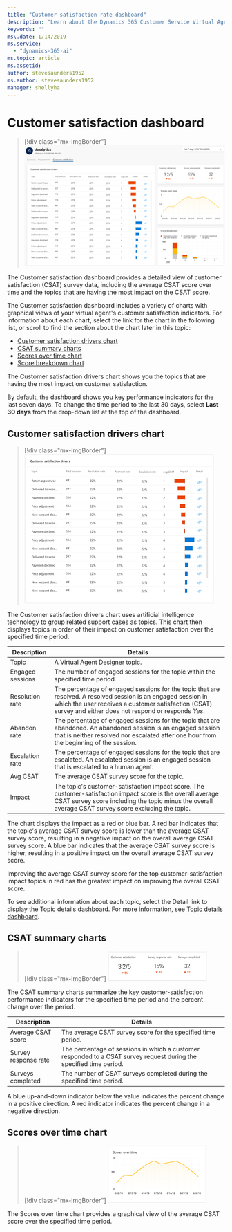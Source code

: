 ```yaml
---
title: "Customer satisfaction rate dashboard"
description: "Learn about the Dynamics 365 Customer Service Virtual Agent Customer satisfaction dashboard."
keywords: ""
ms\.date: 1/14/2019
ms.service:
  - "dynamics-365-ai"
ms.topic: article
ms.assetid: 
author: stevesaunders1952
ms.author: stevesaunders1952
manager: shellyha
---
```


# Customer satisfaction dashboard

   > [!div class="mx-imgBorder"]
   > ![Customer satisfaction dashboard](media/dash-csat-1.PNG)

The Customer satisfaction dashboard provides a detailed view of customer satisfaction (CSAT) survey data, including the average CSAT score over time and the topics that are having the most impact on the CSAT score.

The Customer satisfaction dashboard includes a variety of charts with graphical views of your virtual agent's customer satisfaction indicators. For information about each chart, select the link for the chart in the following list, or scroll to find the section about the chart later in this topic:

<!--note from editor: "Score breakdown chart" is a bullet item but section missing. "Scores over time" chart missing some content?-->

* [Customer satisfaction drivers chart](#customer-satisfaction-drivers-chart)
* [CSAT summary charts](#csat-summary-charts)
* [Scores over time chart](#scores-over-time-chart)
* [Score breakdown chart](#score-breakdown-chart)

The Customer satisfaction drivers chart shows you the topics that are having the most impact on customer satisfaction.

By default, the dashboard shows you key performance indicators for the last seven days. To change the time period to the last 30 days, select **Last 30 days** from the drop-down list at the top of the dashboard.

## Customer satisfaction drivers chart

   > [!div class="mx-imgBorder"]
   > ![Customer satisfaction drivers chart](media/analytics-csat-1.PNG)

The Customer satisfaction drivers chart uses artificial intelligence technology to group related support cases as topics. This chart then displays topics in order of their impact on customer satisfaction over the specified time period.

Description | Details
----------- | -------
Topic | A Virtual Agent Designer topic.
Engaged sessions | The number of engaged sessions for the topic within the specified time period.
Resolution rate | The percentage of engaged sessions for the topic that are resolved. A resolved session is an engaged session in which the user receives a customer satisfaction (CSAT) survey and either does not respond or responds *Yes*.
Abandon rate | The percentage of engaged sessions for the topic that are abandoned. An abandoned session is an engaged session that is neither resolved nor escalated after one hour from the beginning of the session.
Escalation rate | The percentage of engaged sessions for the topic that are escalated. An escalated session is an engaged session that is escalated to a human agent.
Avg CSAT | The average CSAT survey score for the topic.
Impact | The topic's customer-satisfaction impact score. The customer-satisfaction impact score is the overall average CSAT survey score including the topic minus the overall average CSAT survey score excluding the topic.

The chart displays the impact as a red or blue bar. A red bar indicates that the topic's average CSAT survey score is lower than the average CSAT survey score, resulting in a negative impact on the overall average CSAT survey score. A blue bar indicates that the average CSAT survey score is higher, resulting in a positive impact on the overall average CSAT survey score.

Improving the average CSAT survey score for the top customer-satisfaction impact topics in red has the greatest impact on improving the overall CSAT score.

To see additional information about each topic, select the Detail link to display the Topic details dashboard. For more information, see [Topic details dashboard](analytics-topic-details.md).

## CSAT summary charts

   > [!div class="mx-imgBorder"]
   > ![CSAT summary charts](media/analytics-csat-2.PNG)

The CSAT summary charts summarize the key customer-satisfaction performance indicators for the specified time period and the percent change over the period.

Description | Details
----------- | -------
Average CSAT score | The average CSAT survey score for the specified time period.
Survey response rate | The percentage of sessions in which a customer responded to a CSAT survey request during the specified time period.
Surveys completed | The number of CSAT surveys completed during the specified time period.

A blue up-and-down indicator below the value indicates the percent change in a positive direction. A red indicator indicates the percent change in a negative direction.

## Scores over time chart

   > [!div class="mx-imgBorder"]
   > ![Scores over time chart](media/analytics-csat-3.PNG)

The Scores over time chart provides a graphical view of the average CSAT score over the specified time period.
